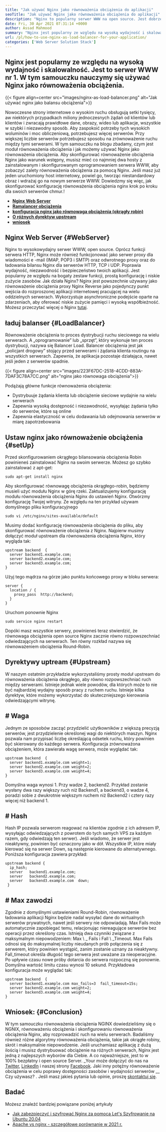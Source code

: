 ```yaml
---
title: "Jak używać Nginx jako równoważenia obciążenia do aplikacji" 
seoTitle: "Jak używać Nginx jako równoważenia obciążenia do aplikacji" 
description: "Nginx to popularny serwer WWW na open source. Jest dobrze znany z wysokiej wydajności i skalowalności. W tym samouczku nauczymy się używać Nginx jako równoważenia obciążenia" 
date: Fri, 30 Apr 2021 07:31:14 +0000
author: Assad Mahmood
summary: "Nginx jest popularny ze względu na wysoką wydajność i skalowalność. Jest to serwer WWW nr 1. W tym samouczku nauczymy się używać Nginx jako równoważenia obciążenia." 
url: /pl/how-to-use-nginx-as-load-balancer-for-your-application/
categories: ['Web Server Solution Stack']
---
```


## Nginx jest popularny ze względu na wysoką wydajność i skalowalność. Jest to serwer WWW nr 1. W tym samouczku nauczymy się używać Nginx jako równoważenia obciążenia.

{{< figure align=center src="images/nginx-as-load-balancer.png" alt="Jak używać nginx jako balansu obciążenia">}}

Nowoczesne strony internetowe o wysokim ruchu obsługują setki tysięcy, aw niektórych przypadkach miliony jednoczesnych żądań od klientów lub klientów i zwracają prawidłowe dane, obrazy, wideo lub aplikacje, wszystkie w szybki i niezawodny sposób. Aby zaspokoić potrzeby tych wysokich woluminów i moc obliczeniową, potrzebujesz więcej serwerów. Przy większej liczbie serwerów potrzebujesz sposobu na zrównoważenie ruchu między tymi serwerami. W tym samouczku na blogu zbadamy, czym jest moduł równoważenia obciążenia i jak możemy używać Nginx jako równoważenia obciążenia.
Aby skonfigurować równoważenie obciążenia Nginx jako warunek wstępny, musisz mieć co najmniej dwa hosty z zainstalowanym i skonfigurowanym oprogramowaniem serwera WWW, aby zobaczyć zalety równoważenia obciążenia za pomocą Nginx. Jeśli masz już jeden uruchomiony host internetowy, powiel go, tworząc niestandardowy obraz i wdrażaj go na nowym serwerze WWW. Dowiedzmy się więc, jak skonfigurować konfigurację równoważenia obciążenia nginx krok po kroku dla swoich serwerów chmur.!
  * **[Nginx Web Server][1]**
  * **[Ramalancer obciążenia][2]**
  * **[konfiguracja nginx jako równowaga obciążenia (okrągły robin)][3]**
  * **[O różnych dyrektyw upstream][4]**
  * **[wniosek][5]**

## Nginx Web Server   {#WebServer}
Nginx to wysokowydajny serwer WWW, open source. Oprócz funkcji serwera HTTP, Nginx może również funkcjonować jako serwer proxy dla wiadomości e -mail (IMAP, POP3 i SMTP) oraz odwrotnego proxy oraz do ładowania bilansu Nginx dla serwerów HTTP, TCP i UDP. Poprawia wydajność, niezawodność i bezpieczeństwo twoich aplikacji. Jest popularny ze względu na bogaty zestaw funkcji, prostą konfigurację i niskie zużycie zasobów.
Jak działa Nginx? Nginx jest powszechnie używany jako równoważenie obciążenia proxy Nginx Reverse jako pojedynczy punkt wejścia do rozproszonej aplikacji internetowej pracującej na wielu oddzielnych serwerach. Wykorzystuje asynchroniczne podejście oparte na zdarzeniach, aby oferować niskie zużycie pamięci i wysoką współbieżność. Możesz przeczytać więcej o Nginx [tutaj][6].

## ładuj balanser   {#LoadBalancer}
Równoważenie obciążenia to proces dystrybucji ruchu sieciowego na wielu serwerach. A „oprogramowanie” lub „sprzęt”, który wykonuje ten proces dystrybucji, nazywa się Balancer Load. Balancer obciążenia jest jak „policjant drogowy” stojący przed serwerami i żądania klienta routingu na wszystkich serwerach. Zapewnia, że ​​aplikacja pozostaje działająca, nawet jeśli jeden z serwerów spadnie.

{{< figure align=center src="images/223F67DC-2518-4CDD-883A-7DAF3C78A7CC.png" alt="nginx jako równowaga obciążenia">}}

Podążają główne funkcje równoważenia obciążenia:
  * Dystrybuuje żądania klienta lub obciążenie sieciowe wydajnie na wielu serwerach
  * Zapewnia wysoką dostępność i niezawodność, wysyłając żądania tylko do serwerów, które są online
  * Zapewnia elastyczność w celu dodawania lub odejmowania serwerów w miarę zapotrzebowania

## Ustaw nginx jako równoważenie obciążenia   {#setUp}
Przed skonfigurowaniem okrągłego bilansowania obciążenia Robin powinieneś zainstalować Nginx na swoim serwerze. Możesz go szybko zainstalować z apt-get:
```
sudo apt-get install nginx
```
Aby skonfigurować równowagę obciążenia okrągłego-robin, będziemy musieli użyć modułu Nginx w górę rzeki. Zaktualizujemy konfigurację modułu równoważenia obciążenia Nginx do ustawień Nginx. Otwórzmy konfigurację Twojej witryny. Ze względu na ten przykład używam domyślnego pliku konfiguracyjnego
```
sudo vi /etc/nginx/sites-available/default
```
Musimy dodać konfigurację równoważenia obciążenia do pliku, aby skonfigurować równoważenie obciążenia z Nginx.
Najpierw musimy dołączyć moduł upstream dla równoważenia obciążenia Nginx, który wygląda tak:
```
upstream backend  {
  server backend1.example.com;
  server backend2.example.com;
  server backend3.example.com;
}
```
Użyj tego mądrza na górze jako punktu końcowego proxy w bloku serwera:
```
server {
  location / {
    proxy_pass  http://backend;
  }
}
```
Uruchom ponownie Nginx
```
sudo service nginx restart
```
Dopóki masz wszystkie serwery, powinieneś teraz stwierdzić, że równowaga obciążenia open source Nginx zacznie równo rozpowszechniać odwiedzających na serwerach. Ten równy rozkład nazywa się równoważeniem obciążenia Round-Robin.

## Dyrektywy uptream   {#Upstream}
W naszym ostatnim przykładzie wykorzystaliśmy prosty moduł upstream do równoważenia obciążenia okrągłego, aby równo rozpowszechniać ruch między serwerami. Istnieje jednak wiele powodów, dla których może to nie być najbardziej wydajny sposób pracy z ruchem ruchu. Istnieje kilka dyrektyw, które możemy wykorzystać do skuteczniejszego kierowania odwiedzającymi witrynę.

## # Waga
Jednym ze sposobów zacząć przydzielić użytkowników z większą precyzją serwerów, jest przydzielenie określonej wagi do niektórych maszyn. Nginx pozwala nam przypisać liczbę określającą odsetek ruchu, który powinien być skierowany do każdego serwera.
Konfiguracja zrównoważona obciążeniem, która zawierała wagę serwera, może wyglądać tak:
```
upstream backend  {
  server backend1.example.com weight=1;
  server backend2.example.com weight=2;
  server backend3.example.com weight=4;
}
```
Domyślna waga wynosi 1. Przy wadze 2, backend2. Przykład zostanie wysłany dwa razy większy ruch niż Backend1, a backend3, o wadze 4, poradzi sobie z dwukrotnie większym ruchem niż Backend2 i cztery razy więcej niż backend 1.

## # Hash
Hash IP pozwala serwerom reagować na klientów zgodnie z ich adresem IP, wysyłając odwiedzających z powrotem do tych samych VPS za każdym razem, gdy odwiedzają ten serwer). Jeśli wiadomo, że serwer jest nieaktywny, powinien być oznaczony jako w dół. Wszystkie IP, które miały kierować się na serwer Down, są następnie kierowane do alternatywnego.
Poniższa konfiguracja zawiera przykład:
```
upstream backend {
  ip_hash;
  server   backend1.example.com;
  server   backend2.example.com;
  server   backend3.example.com  down;
 }
```

## # Max zawodzi
Zgodnie z domyślnymi ustawieniami Round-Robin, równoważenie ładowania aplikacji Nginx będzie nadal wysyłać dane do wirtualnych serwerów prywatnych, nawet jeśli serwery nie odpowiadają. Max Fails może automatycznie zapobiegać temu, relacjonując niereagujące serwerów bez operacji przez określony czas.
Istnieją dwa czynniki związane z maksymalnym niepowodzeniem: Max \ _ Fails i Fall \ _Timeout. Max Fails odnosi się do maksymalnej liczby nieudanych prób połączenia się z serwerem, który powinien wystąpić, zanim zostanie uznany za nieaktywny. Fall_timeout określa długość tego serwera jest uważane za nieoperacyjne. Po upływie czasu nowe próby dotarcia do serwera rozpoczną się ponownie. Domyślna wartość limitu czasu wynosi 10 sekund.
Przykładowa konfiguracja może wyglądać tak:
```
upstream backend  {
  server backend1.example.com max_fails=3  fail_timeout=15s;
  server backend2.example.com weight=2;
  server backend3.example.com weight=4;
}
```

## Wniosek:   {#Conclusion}
W tym samouczku równoważenia obciążenia NGINX dowiedzieliśmy się o NGNIX, równoważeniu obciążenia i skonfigurowaniu równoważenia obciążenia Nginx, aby rozprowadzić ruch na wielu serwerach. Badaliśmy również różne algorytmy równoważenia obciążenia, takie jak okrągłe robiny, skrót i maksymalnie niepowodzenie. Jeśli uruchamiasz aplikację z dużą ilością i musisz dystrybuować obciążenie na różnych serwerach, Nginx jest jedną z najlepszych wyborów dla Ciebie. A co najważniejsze, jest to w 100% bezpłatny i open source Server.
_Your może dołączyć do nas na [Twitter][7], [LinkedIn][8] i naszej strony [Facebook][9]. Jaki inny potężny równoważenie obciążenia w celu poprawy dostępności zasobów i wydajności serwerów __ Czy używasz? . Jeśli masz jakieś pytania lub opinie, proszę [skontaktuj się][10].

## Badać
Możesz znaleźć bardziej powiązane poniżej artykuły
  * [Jak zabezpieczyć i szyfrować Nginx za pomocą Let's Szyfrowanie na Ubuntu 20.04][11]
  * [Apache vs nginx - szczegółowe porównanie w 2021 r.][12]

  
[1]: #webserver
[2]: #loadbalancer
[3]: #setup
[4]: #upstream
[5]: #conclusion
[6]: https://products.containerize.com/solution-stack/nginx
[7]: https://twitter.com/containerize_co
[8]: https://www.linkedin.com/company/containerize/
[9]: http://facebook.com/containerize
[10]: mailto:yasir.saeed@aspose.com
[11]: https://blog.containerize.com/web-server-solution-stack/how-to-secure-nginx-with-letsencrypt-on-ubuntu-20-04/
[12]: https://blog.containerize.com/2021/02/26/apache-vs-nginx-detailed-comparison-in-2021/
